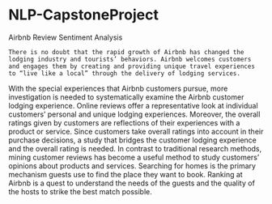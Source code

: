 # NLP-CapstoneProject
Airbnb Review Sentiment Analysis 
	
	There is no doubt that the rapid growth of Airbnb has changed the lodging industry and tourists’ behaviors. Airbnb welcomes customers and engages them by creating and providing unique travel experiences to “live like a local” through the delivery of lodging services. 
  With the special experiences that Airbnb customers pursue, more investigation is needed to systematically examine the Airbnb customer lodging experience. 
  Online reviews offer a representative look at individual customers’ personal and unique lodging experiences.
  Moreover, the overall ratings given by customers are reflections of their experiences with a product or service. 
  Since customers take overall ratings into account in their purchase decisions, a study that bridges the customer lodging experience and the overall rating is needed. In contrast to traditional research methods, mining customer reviews has become a useful method to study customers’ opinions about products and services.
  Searching for homes is the primary mechanism guests use to find the place they want to book. Ranking at Airbnb is a quest to understand the needs of the guests and the quality of the hosts to strike the best match possible. 
